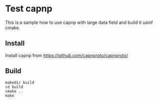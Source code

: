 # Test capnp

This is a sample how to use capnp with large data field and build it usinf cmake.

## Install

Install capnp from https://github.com/capnproto/capnproto/

## Build

```
makedir build
cd build
cmake ..
make
```
